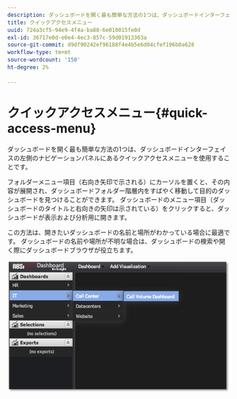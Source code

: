 ```yaml
---
description: ダッシュボードを開く最も簡単な方法の1つは、ダッシュボードインターフェイスの左側のナビゲーションパネルにあるクイックアクセスメニューを使用することです。
title: クイックアクセスメニュー
uuid: 724a3cf5-94e9-4f4a-ba88-6e010015fe0d
exl-id: 36717e0d-e0e4-4ec3-857c-59d01913363a
source-git-commit: d9df90242ef96188f4e4b5e6d04cfef196b0a628
workflow-type: tm+mt
source-wordcount: '150'
ht-degree: 2%

---
```


# クイックアクセスメニュー{#quick-access-menu}

ダッシュボードを開く最も簡単な方法の1つは、ダッシュボードインターフェイスの左側のナビゲーションパネルにあるクイックアクセスメニューを使用することです。

フォルダーメニュー項目（右向き矢印で示される）にカーソルを置くと、その内容が展開され、ダッシュボードフォルダー階層内をすばやく移動して目的のダッシュボードを見つけることができます。 ダッシュボードのメニュー項目（ダッシュボードのタイトルと右向きの矢印は示されている）をクリックすると、ダッシュボードが表示および分析用に開きます。

この方法は、開きたいダッシュボードの名前と場所がわかっている場合に最適です。 ダッシュボードの名前や場所が不明な場合は、ダッシュボードの検索や開く際にダッシュボードブラウザが役立ちます。

![](assets/quick_access_menu.png)

